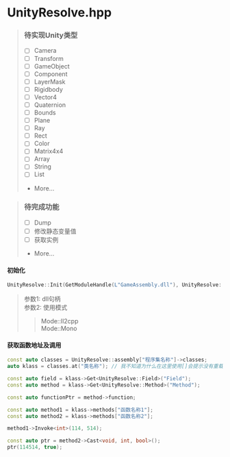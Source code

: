 # UnityResolve.hpp
> ### 待实现Unity类型
> - [ ] Camera
> - [ ] Transform
> - [ ] GameObject
> - [ ] Component
> - [ ] LayerMask
> - [ ] Rigidbody
> - [ ] Vector4
> - [ ] Quaternion
> - [ ] Bounds
> - [ ] Plane
> - [ ] Ray
> - [ ] Rect
> - [ ] Color
> - [ ] Matrix4x4
> - [ ] Array
> - [ ] String
> - [ ] List
> - More...

> ### 待完成功能
> - [ ] Dump
> - [ ] 修改静态变量值
> - [ ] 获取实例
> - More...

#### 初始化
``` c++
UnityResolve::Init(GetModuleHandle(L"GameAssembly.dll"), UnityResolve::Mode::Il2cpp);
```
> 参数1: dll句柄 \
> 参数2: 使用模式
> > Mode::Il2cpp \
> > Mode::Mono

#### 获取函数地址及调用
``` c++
const auto classes = UnityResolve::assembly["程序集名称"]->classes;
auto klass = classes.at("类名称"); // 我不知道为什么在这里使用[]会提示没有重载 std::map<std::string, Class*> classes

const auto field = klass->Get<UnityResolve::Field>("Field");
const auto method = klass->Get<UnityResolve::Method>("Method");

const auto functionPtr = method->function;

const auto method1 = klass->methods["函数名称1"];
const auto method2 = klass->methods["函数名称2"];

method1->Invoke<int>(114, 514);

const auto ptr = method2->Cast<void, int, bool>();
ptr(114514, true);
```
